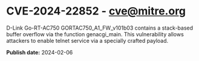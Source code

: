 # CVE-2024-22852 - cve@mitre.org

D-Link Go-RT-AC750 GORTAC750_A1_FW_v101b03 contains a stack-based buffer overflow via the function genacgi_main. This vulnerability allows attackers to enable telnet service via a specially crafted payload.

**Publish date:** 2024-02-06
